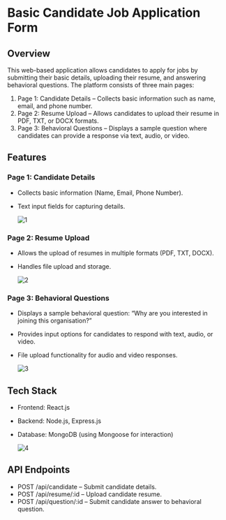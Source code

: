 # Basic Candidate Job Application Form

## Overview
This web-based application allows candidates to apply for jobs by submitting their basic details, uploading their resume, and answering behavioral questions. The platform consists of three main pages:

1. Page 1: Candidate Details – Collects basic information such as name, email, and phone number.
2. Page 2: Resume Upload – Allows candidates to upload their resume in PDF, TXT, or DOCX formats.
3. Page 3: Behavioral Questions – Displays a sample question where candidates can provide a response via text, audio, or video.

## Features
### Page 1: Candidate Details
- Collects basic information (Name, Email, Phone Number).
- Text input fields for capturing details.
  
  ![1](https://github.com/user-attachments/assets/0c37cab5-1cc5-4ea9-b9c0-61e96098afbb)

### Page 2: Resume Upload
- Allows the upload of resumes in multiple formats (PDF, TXT, DOCX).
- Handles file upload and storage.

  ![2](https://github.com/user-attachments/assets/07c40ce7-7c72-42a3-b4d4-4bd9e1f7584f)


### Page 3: Behavioral Questions
- Displays a sample behavioral question: “Why are you interested in joining this organisation?”
- Provides input options for candidates to respond with text, audio, or video.
- File upload functionality for audio and video responses.

  ![3](https://github.com/user-attachments/assets/a9798b16-b3ab-4139-8ad6-a14f63adce2e)


## Tech Stack
- Frontend: React.js
- Backend: Node.js, Express.js
- Database: MongoDB (using Mongoose for interaction)

  ![4](https://github.com/user-attachments/assets/51d5a8d4-4572-4a08-ba37-dd84359904f0)

## API Endpoints
- POST /api/candidate – Submit candidate details.
- POST /api/resume/:id – Upload candidate resume.
- POST /api/question/:id – Submit candidate answer to behavioral question.
